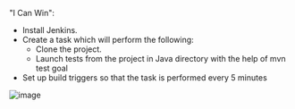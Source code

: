 "I Can Win":
- Install Jenkins.
- Create a task which will perform the following:
  - Clone the project.  
  - Launch tests from the project in Java directory with the help of mvn test goal
- Set up build triggers so that the task is performed every 5 minutes

![image](https://user-images.githubusercontent.com/50228202/189135282-f60b3ab5-55e7-43bb-b5c8-98d9b3d1dfcb.png)

